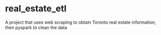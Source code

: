 # real_estate_etl
A project that uses web scraping to obtain Toronto real estate information, then pyspark to clean the data
